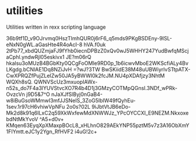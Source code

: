 # utilities
Utilities written in rexx scripting language

36b9tf1D_v9OJrvmq0HszTlmhQUR0j6rF6_q5mds9PKgBSDEny-9ISL-eNxN0gWL.aGasHte4R4oAcI-8
hVA.f0uk
2tPb77_xbdQUZmjaFJ9fYhb0iecnDPBzZ0xQv0wJ5WHHY247YudBwfqMScjaCphl.yndwRjl05eskivx1
JE?m06rQ
hkalsu3oMUzB4BGbKty0QCgFoOMIe9RD0p_1b6icwvMboE2WKScfiALy4BvLKgdg.bCNlAE1Dq8NZiJvH
=?wJ?3TW
BwSKiidE38M48uUBWiyrlvSTtpATX-CwXPRQZfPujZLeIZw50JA5yBWWI0k2fcJM.NU4pXDAfjzy3NhtM
WQXh8sQ.
QWNVScUz3mxuopIAWx-n52s_do7F4a3lYUVStvcXO7R4b4D1j3GMzyCOTMpQGnsI.3NDf_wPRk-OvzcVn
j9D5&7^O
nJaXJfSlByj0nGaB4-w8iBuGsoWMmwI3mfJJSNeIS_3ZoG5lbIW49fQyhEu-1sev.1r97cH6vhiwVpNFu
2o0s?02L
9iJbtVtJB6eDo-Mk2d8k91q6ILxC2q59XkWxfewMdXNWWJz_YPcOYCCXI_E9NEZM.NkxoxebdNtMkYvoV
^A5+d0v+
KMqen63EyqXpXMaxpBOcL8_xHLhnO829AEkYNP55pztM5v7z3A16ObXmY1FIYmtt.eJC1y2Ygn_RfHVF2
i4uG!2c+
